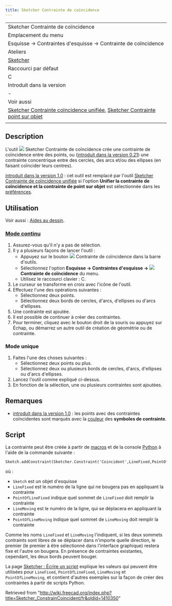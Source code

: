 ```yaml
---
title: Sketcher Contrainte de coïncidence
---
```

|  |
| --- |
| Sketcher Contrainte de coïncidence |
| Emplacement du menu |
| Esquisse → Contraintes d'esquisse → Contrainte de coïncidence |
| Ateliers |
| [Sketcher](/Sketcher_Workbench/fr "Sketcher Workbench/fr") |
| Raccourci par défaut |
| C |
| Introduit dans la version |
| - |
| Voir aussi |
| [Sketcher Contrainte coïncidence unifiée](/Sketcher_ConstrainCoincidentUnified/fr "Sketcher ConstrainCoincidentUnified/fr"), [Sketcher Contrainte point sur objet](/Sketcher_ConstrainPointOnObject/fr "Sketcher ConstrainPointOnObject/fr") |
|  |

## Description

L'outil ![](/images/Sketcher_ConstrainCoincident.svg) Sketcher Contrainte de coïncidence crée une contrainte de coïncidence entre des points, ou ([introduit dans la version 0.21](/Release_notes_0.21/fr "Release notes 0.21/fr")) une contrainte concentrique entre des cercles, des arcs et/ou des ellipses (en faisant coïncider leurs centres).

[introduit dans la version 1.0](/Release_notes_1.0/fr "Release notes 1.0/fr") : cet outil est remplacé par l'outil [Sketcher Contrainte de coïncidence unifiée](/Sketcher_ConstrainCoincidentUnified/fr "Sketcher ConstrainCoincidentUnified/fr") si l'option **Unifier la contrainte de coïncidence et la contrainte de point sur objet** est sélectionnée dans les  [préférences](/Sketcher_Preferences/fr#Général "Sketcher Preferences/fr").

## Utilisation

Voir aussi : [Aides au dessin](/Sketcher_Workbench/fr#Aides_au_dessin "Sketcher Workbench/fr").

### [Mode continu](/Sketcher_Workbench/fr#Modes_continus "Sketcher Workbench/fr")

1. Assurez-vous qu'il n'y a pas de sélection.
2. Il y a plusieurs façons de lancer l'outil :
   * Appuyez sur le bouton ![](/images/Sketcher_ConstrainCoincident.svg) Contrainte de coïncidence dans la barre d'outils.
   * Sélectionnez l'option **Esquisse → Contraintes d'esquisse → ![](/images/Sketcher_ConstrainCoincident.svg) Contrainte de coïncidence** du menu.
   * Utilisez le raccourci clavier : C.
3. Le curseur se transforme en croix avec l'icône de l'outil.
4. Effectuez l'une des opérations suivantes :
   * Sélectionnez deux points.
   * Sélectionnez deux bords de cercles, d'arcs, d'ellipses ou d'arcs d'ellipses.
5. Une contrainte est ajoutée.
6. Il est possible de continuer à créer des contraintes.
7. Pour terminer, cliquez avec le bouton droit de la souris ou appuyez sur Échap, ou démarrez un autre outil de création de géométrie ou de contrainte.

### Mode unique

1. Faites l'une des choses suivantes :
   * Sélectionnez deux points ou plus.
   * Sélectionnez deux ou plusieurs bords de cercles, d'arcs, d'ellipses ou d'arcs d'ellipses.
2. Lancez l'outil comme expliqué ci-dessus.
3. En fonction de la sélection, une ou plusieurs contraintes sont ajoutées.

## Remarques

* [introduit dans la version 1.0](/Release_notes_1.0/fr "Release notes 1.0/fr") : les points avec des contraintes coïncidentes sont marqués avec la [couleur](/Sketcher_Preferences/fr#Affichage "Sketcher Preferences/fr") des **symboles de contrainte**.

## Script

La contrainte peut être créée à partir de [macros](/Macros/fr "Macros/fr") et de la console [Python](/Python/fr "Python/fr") à l'aide de la commande suivante :

```
Sketch.addConstraint(Sketcher.Constraint('Coincident',LineFixed,PointOfLineFixed,LineMoving,PointOfLineMoving))

```

où :

* `Sketch` est un objet d'esquisse
* `LineFixed` est le numéro de la ligne qui ne bougera pas en appliquant la contrainte
* `PointOfLineFixed` indique quel sommet de `LineFixed` doit remplir la contrainte
* `LineMoving` est le numéro de la ligne, qui se déplacera en appliquant la contrainte
* `PointOfLineMoving` indique quel sommet de `LineMoving` doit remplir la contrainte

Comme les noms `LineFixed` et `LineMoving` l'indiquent, si les deux sommets contraints sont libres de se déplacer dans n'importe quelle direction, le premier (le premier à être sélectionné dans l'interface graphique) restera fixe et l'autre on bougera. En présence de contraintes existantes, cependant, les deux bords peuvent bouger.

La page [Sketcher : Écrire un script](/Sketcher_scripting/fr "Sketcher scripting/fr") explique les valeurs qui peuvent être utilisées pour `LineFixed`, `PointOfLineFixed`, `LineMoving` et `PointOfLineMoving`, et contient d'autres exemples sur la façon de créer des contraintes à partir de scripts Python.

Retrieved from "<http://wiki.freecad.org/index.php?title=Sketcher_ConstrainCoincident/fr&oldid=1410350>"